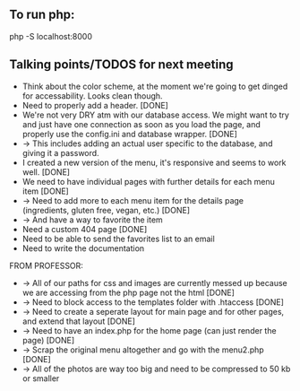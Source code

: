 ## To run php:
php -S localhost:8000

## Talking points/TODOS for next meeting
* Think about the color scheme, at the moment we're going to get dinged for accessability. Looks clean though. 
* Need to properly add a header. [DONE]
* We're not very DRY atm with our database access. We might want to try and just have one connection as soon as you load the page, and properly use the config.ini and database wrapper. [DONE] 
* -> This includes adding an actual user specific to the database, and giving it a password. 
* I created a new version of the menu, it's responsive and seems to work well. [DONE]
* We need to have individual pages with further details for each menu item [DONE]
* -> Need to add more to each menu item for the details page (ingredients, gluten free, vegan, etc.) [DONE]
* -> And have a way to favorite the item
* Need a custom 404 page [DONE]
* Need to be able to send the favorites list to an email
* Need to write the documentation

FROM PROFESSOR:
* -> All of our paths for css and images are currently messed up because we are accessing from the php page not the html [DONE]
* -> Need to block access to the templates folder with .htaccess [DONE]
* -> Need to create a seperate layout for main page and for other pages, and extend that layout [DONE]
* -> Need to have an index.php for the home page (can just render the page) [DONE]
* -> Scrap the original menu altogether and go with the menu2.php [DONE]
* -> All of the photos are way too big and need to be compressed to 50 kb or smaller


